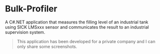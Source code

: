 # Bulk-Profiler

A C#.NET application that measures the filling level of an industrial tank using SICK LMSxxx sensor and communicates the result to an industrial supervision system.

> This application has been developed for a private company and I can only share some screenshots.
